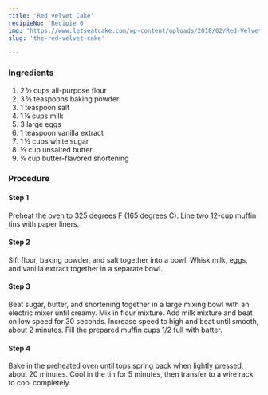 ```yaml
---
title: 'Red velvet Cake'
recipieNo: 'Recipie 6'
img: 'https://www.letseatcake.com/wp-content/uploads/2018/02/Red-Velvet-Cupcakes-10.jpg'
slug: 'the-red-velvet-cake'

---
```



### Ingredients ###
1.  2 ½ cups all-purpose flour
2.  3 ½ teaspoons baking powder
3.  1 teaspoon salt
4.  1 ¼ cups milk
5.  3 large eggs
6.  1 teaspoon vanilla extract
7.  1 ½ cups white sugar
8.  ⅓ cup unsalted butter
10. ¼ cup butter-flavored shortening

### Procedure ###

#### Step 1 ####

Preheat the oven to 325 degrees F (165 degrees C). Line two 12-cup muffin tins with paper liners.

#### Step 2 ####

Sift flour, baking powder, and salt together into a bowl. Whisk milk, eggs, and vanilla extract together in a separate bowl.

#### Step 3 ####

Beat sugar, butter, and shortening together in a large mixing bowl with an electric mixer until creamy. Mix in flour mixture. Add milk mixture and beat on low speed for 30 seconds. Increase speed to high and beat until smooth, about 2 minutes. Fill the prepared muffin cups 1/2 full with batter.

#### Step 4 ####

Bake in the preheated oven until tops spring back when lightly pressed, about 20 minutes. Cool in the tin for 5 minutes, then transfer to a wire rack to cool completely.